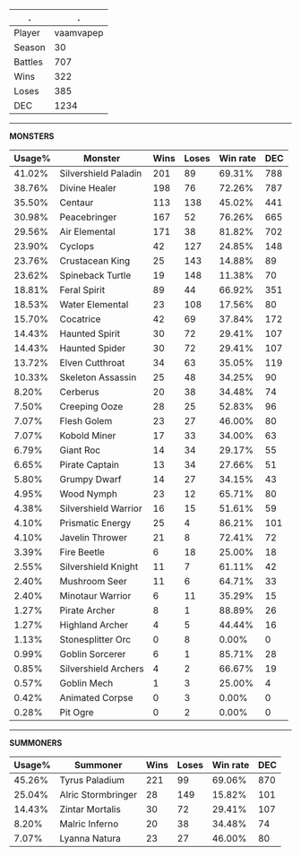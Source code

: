 .|.
|-|-
Player|vaamvapep
Season|30
Battles|707
Wins|322
Loses|385
DEC|1234

---
**MONSTERS**

Usage%|Monster|Wins|Loses|Win rate|DEC|
-|-|-|-|-|-|
41.02%|Silvershield Paladin|201|89|69.31%|788|
38.76%|Divine Healer|198|76|72.26%|787|
35.50%|Centaur|113|138|45.02%|441|
30.98%|Peacebringer|167|52|76.26%|665|
29.56%|Air Elemental|171|38|81.82%|702|
23.90%|Cyclops|42|127|24.85%|148|
23.76%|Crustacean King|25|143|14.88%|89|
23.62%|Spineback Turtle|19|148|11.38%|70|
18.81%|Feral Spirit|89|44|66.92%|351|
18.53%|Water Elemental|23|108|17.56%|80|
15.70%|Cocatrice|42|69|37.84%|172|
14.43%|Haunted Spirit|30|72|29.41%|107|
14.43%|Haunted Spider|30|72|29.41%|107|
13.72%|Elven Cutthroat|34|63|35.05%|119|
10.33%|Skeleton Assassin|25|48|34.25%|90|
8.20%|Cerberus|20|38|34.48%|74|
7.50%|Creeping Ooze|28|25|52.83%|96|
7.07%|Flesh Golem|23|27|46.00%|80|
7.07%|Kobold Miner|17|33|34.00%|63|
6.79%|Giant Roc|14|34|29.17%|55|
6.65%|Pirate Captain|13|34|27.66%|51|
5.80%|Grumpy Dwarf|14|27|34.15%|43|
4.95%|Wood Nymph|23|12|65.71%|80|
4.38%|Silvershield Warrior|16|15|51.61%|59|
4.10%|Prismatic Energy|25|4|86.21%|101|
4.10%|Javelin Thrower|21|8|72.41%|72|
3.39%|Fire Beetle|6|18|25.00%|18|
2.55%|Silvershield Knight|11|7|61.11%|42|
2.40%|Mushroom Seer|11|6|64.71%|33|
2.40%|Minotaur Warrior|6|11|35.29%|15|
1.27%|Pirate Archer|8|1|88.89%|26|
1.27%|Highland Archer|4|5|44.44%|16|
1.13%|Stonesplitter Orc|0|8|0.00%|0|
0.99%|Goblin Sorcerer|6|1|85.71%|28|
0.85%|Silvershield Archers|4|2|66.67%|19|
0.57%|Goblin Mech|1|3|25.00%|4|
0.42%|Animated Corpse|0|3|0.00%|0|
0.28%|Pit Ogre|0|2|0.00%|0|

---
**SUMMONERS**

Usage%|Summoner|Wins|Loses|Win rate|DEC|
-|-|-|-|-|-|
45.26%|Tyrus Paladium|221|99|69.06%|870|
25.04%|Alric Stormbringer|28|149|15.82%|101|
14.43%|Zintar Mortalis|30|72|29.41%|107|
8.20%|Malric Inferno|20|38|34.48%|74|
7.07%|Lyanna Natura|23|27|46.00%|80|
